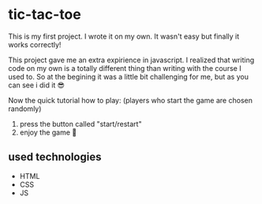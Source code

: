 # tic-tac-toe

This is my first project. I wrote it on my own. It wasn't easy but finally it works correctly! 

This project gave me an extra expirience in javascript. I realized that writing code on my own is a totally different thing than writing with the course I used to. So at the begining it was a little bit challenging for me, but as you can see i did it 😎 

Now the quick tutorial how to play:
(players who start the game are chosen randomly)
1. press the button called "start/restart"
2. enjoy the game 🙂


## used technologies
* HTML
* CSS
* JS
